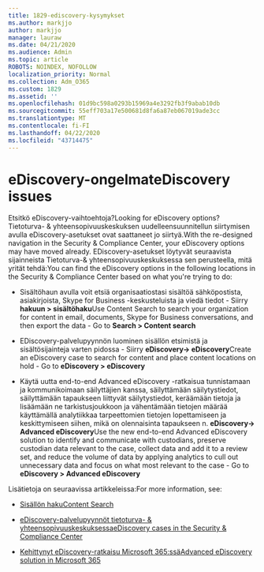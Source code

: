 ```yaml
---
title: 1829-ediscovery-kysymykset
ms.author: markjjo
author: markjjo
manager: lauraw
ms.date: 04/21/2020
ms.audience: Admin
ms.topic: article
ROBOTS: NOINDEX, NOFOLLOW
localization_priority: Normal
ms.collection: Adm_O365
ms.custom: 1829
ms.assetid: ''
ms.openlocfilehash: 01d9bc598a0293b15969a4e3292fb3f9abab10db
ms.sourcegitcommit: 55eff703a17e500681d8fa6a87eb067019ade3cc
ms.translationtype: MT
ms.contentlocale: fi-FI
ms.lasthandoff: 04/22/2020
ms.locfileid: "43714475"
---
```

# <a name="ediscovery-issues"></a><span data-ttu-id="89018-102">eDiscovery-ongelmat</span><span class="sxs-lookup"><span data-stu-id="89018-102">eDiscovery issues</span></span>

<span data-ttu-id="89018-103">Etsitkö eDiscovery-vaihtoehtoja?</span><span class="sxs-lookup"><span data-stu-id="89018-103">Looking for eDiscovery options?</span></span> <span data-ttu-id="89018-104">Tietoturva- & yhteensopivuuskeskuksen uudelleensuunnitellun siirtymisen avulla eDiscovery-asetukset ovat saattaneet jo siirtyä.</span><span class="sxs-lookup"><span data-stu-id="89018-104">With the re-designed navigation in the Security & Compliance Center, your eDiscovery options may have moved already.</span></span>  <span data-ttu-id="89018-105">EDiscovery-asetukset löytyvät seuraavista sijainneista Tietoturva-& yhteensopivuuskeskuksessa sen perusteella, mitä yrität tehdä:</span><span class="sxs-lookup"><span data-stu-id="89018-105">You can find the eDiscovery options in the following locations in the Security & Compliance Center based on what you're trying to do:</span></span>

- <span data-ttu-id="89018-106">Sisältöhaun avulla voit etsiä organisaatiostasi sisältöä sähköpostista, asiakirjoista, Skype for Business -keskusteluista ja viedä tiedot - Siirry **hakuun > sisältöhaku**</span><span class="sxs-lookup"><span data-stu-id="89018-106">Use Content Search to search your organization for content in email, documents, Skype for Business conversations, and then export the data - Go to **Search > Content search**</span></span>

- <span data-ttu-id="89018-107">EDiscovery-palvelupyynnön luominen sisällön etsimistä ja sisältösijainteja varten pidossa - Siirry **eDiscovery-> eDiscovery**</span><span class="sxs-lookup"><span data-stu-id="89018-107">Create an eDiscovery case to search for content and place content locations on hold - Go to **eDiscovery > eDiscovery**</span></span>

- <span data-ttu-id="89018-108">Käytä uutta end-to-end Advanced eDiscovery -ratkaisua tunnistamaan ja kommunikoimaan säilyttäjien kanssa, säilyttämään säilytystiedot, säilyttämään tapaukseen liittyvät säilytystiedot, keräämään tietoja ja lisäämään ne tarkistusjoukkoon ja vähentämään tietojen määrää käyttämällä analytiikkaa tarpeettomien tietojen lopettamiseen ja keskittymiseen siihen, mikä on olennaisinta tapaukseen n. **eDiscovery-> Advanced eDiscovery**</span><span class="sxs-lookup"><span data-stu-id="89018-108">Use the new end-to-end Advanced eDiscovery solution to identify and communicate with custodians, preserve custodian data relevant to the case, collect data and add it to a review set, and reduce the volume of data by applying analytics to cull out unnecessary data and focus on what most relevant to the case -  Go to **eDiscovery > Advanced eDiscovery**</span></span>

<span data-ttu-id="89018-109">Lisätietoja on seuraavissa artikkeleissa:</span><span class="sxs-lookup"><span data-stu-id="89018-109">For more information, see:</span></span>

- [<span data-ttu-id="89018-110">Sisällön haku</span><span class="sxs-lookup"><span data-stu-id="89018-110">Content Search</span></span>](https://docs.microsoft.com/office365/securitycompliance/content-search)

- [<span data-ttu-id="89018-111">eDiscovery-palvelupyynnöt tietoturva- & yhteensopivuuskeskuksessa</span><span class="sxs-lookup"><span data-stu-id="89018-111">eDiscovery cases in the Security & Compliance Center</span></span>](https://docs.microsoft.com/office365/securitycompliance/ediscovery-cases)

- [<span data-ttu-id="89018-112">Kehittynyt eDiscovery-ratkaisu Microsoft 365:ssä</span><span class="sxs-lookup"><span data-stu-id="89018-112">Advanced eDiscovery solution in Microsoft 365</span></span>](https://docs.microsoft.com/office365/securitycompliance/compliance20/overview-ediscovery-20)
